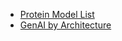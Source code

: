 - [Protein Model List](protein_model_list.md)
- [GenAI by Architecture](hands_on_generative_ai_toc.md)
